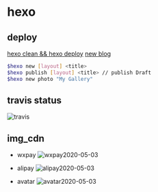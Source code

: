 # hexo

## deploy

[hexo clean && hexo deploy](https://hexo.io/docs/deployment)
[new blog](https://hexo.io/docs/writing)

```bash
$hexo new [layout] <title>
$hexo publish [layout] <title> // publish Draft
$hexo new photo "My Gallery"
```

## travis status

![travis](https://travis-ci.org/CatzillaOrz/catzilla_githubio_repo.svg?branch=master)

## img_cdn

- wxpay
![wxpay2020-05-03](https://cdn.jsdelivr.net/gh/catzillaorz/imgcdn/vsc_img/wxpay2020-05-03.jpeg)

- alipay
![alipay2020-05-03](https://cdn.jsdelivr.net/gh/catzillaorz/imgcdn/vsc_img/alipay2020-05-03.jpeg)

- avatar
![avatar2020-05-03](https://cdn.jsdelivr.net/gh/catzillaorz/imgcdn/vsc_img/avatar2020-05-03.JPG)

